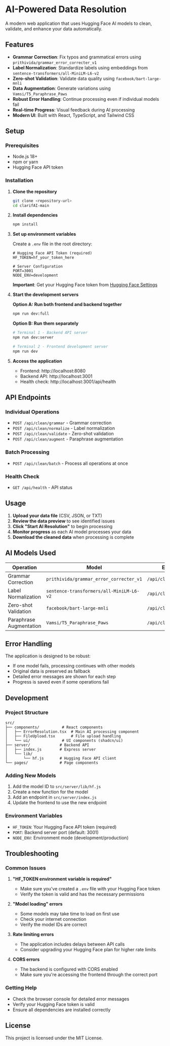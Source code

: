 # AI-Powered Data Resolution

A modern web application that uses Hugging Face AI models to clean, validate, and enhance your data automatically.

## Features

- **Grammar Correction**: Fix typos and grammatical errors using `prithivida/grammar_error_correcter_v1`
- **Label Normalization**: Standardize labels using embeddings from `sentence-transformers/all-MiniLM-L6-v2`
- **Zero-shot Validation**: Validate data quality using `facebook/bart-large-mnli`
- **Data Augmentation**: Generate variations using `Vamsi/T5_Paraphrase_Paws`
- **Robust Error Handling**: Continue processing even if individual models fail
- **Real-time Progress**: Visual feedback during AI processing
- **Modern UI**: Built with React, TypeScript, and Tailwind CSS

## Setup

### Prerequisites

- Node.js 18+ 
- npm or yarn
- Hugging Face API token

### Installation

1. **Clone the repository**
   ```bash
   git clone <repository-url>
   cd clarifAI-main
   ```

2. **Install dependencies**
   ```bash
   npm install
   ```

3. **Set up environment variables**
   
   Create a `.env` file in the root directory:
   ```env
   # Hugging Face API Token (required)
   HF_TOKEN=hf_your_token_here
   
   # Server Configuration
   PORT=3001
   NODE_ENV=development
   ```

   **Important**: Get your Hugging Face token from [Hugging Face Settings](https://huggingface.co/settings/tokens)

4. **Start the development servers**

   **Option A: Run both frontend and backend together**
   ```bash
   npm run dev:full
   ```

   **Option B: Run them separately**
   ```bash
   # Terminal 1 - Backend API server
   npm run dev:server
   
   # Terminal 2 - Frontend development server
   npm run dev
   ```

5. **Access the application**
   - Frontend: http://localhost:8080
   - Backend API: http://localhost:3001
   - Health check: http://localhost:3001/api/health

## API Endpoints

### Individual Operations

- `POST /api/clean/grammar` - Grammar correction
- `POST /api/clean/normalize` - Label normalization
- `POST /api/clean/validate` - Zero-shot validation
- `POST /api/clean/augment` - Paraphrase augmentation

### Batch Processing

- `POST /api/clean/batch` - Process all operations at once

### Health Check

- `GET /api/health` - API status

## Usage

1. **Upload your data file** (CSV, JSON, or TXT)
2. **Review the data preview** to see identified issues
3. **Click "Start AI Resolution"** to begin processing
4. **Monitor progress** as each AI model processes your data
5. **Download the cleaned data** when processing is complete

## AI Models Used

| Operation | Model | Endpoint |
|-----------|-------|----------|
| Grammar Correction | `prithivida/grammar_error_correcter_v1` | `/api/clean/grammar` |
| Label Normalization | `sentence-transformers/all-MiniLM-L6-v2` | `/api/clean/normalize` |
| Zero-shot Validation | `facebook/bart-large-mnli` | `/api/clean/validate` |
| Paraphrase Augmentation | `Vamsi/T5_Paraphrase_Paws` | `/api/clean/augment` |

## Error Handling

The application is designed to be robust:
- If one model fails, processing continues with other models
- Original data is preserved as fallback
- Detailed error messages are shown for each step
- Progress is saved even if some operations fail

## Development

### Project Structure

```
src/
├── components/          # React components
│   ├── ErrorResolution.tsx  # Main AI processing component
│   ├── FileUpload.tsx       # File upload handling
│   └── ui/              # UI components (shadcn/ui)
├── server/             # Backend API
│   ├── index.js        # Express server
│   └── lib/
│       └── hf.js       # Hugging Face API client
└── pages/              # Page components
```

### Adding New Models

1. Add the model ID to `src/server/lib/hf.js`
2. Create a new function for the model
3. Add an endpoint in `src/server/index.js`
4. Update the frontend to use the new endpoint

### Environment Variables

- `HF_TOKEN`: Your Hugging Face API token (required)
- `PORT`: Backend server port (default: 3001)
- `NODE_ENV`: Environment mode (development/production)

## Troubleshooting

### Common Issues

1. **"HF_TOKEN environment variable is required"**
   - Make sure you've created a `.env` file with your Hugging Face token
   - Verify the token is valid and has the necessary permissions

2. **"Model loading" errors**
   - Some models may take time to load on first use
   - Check your internet connection
   - Verify the model IDs are correct

3. **Rate limiting errors**
   - The application includes delays between API calls
   - Consider upgrading your Hugging Face plan for higher rate limits

4. **CORS errors**
   - The backend is configured with CORS enabled
   - Make sure you're accessing the frontend through the correct port

### Getting Help

- Check the browser console for detailed error messages
- Verify your Hugging Face token is valid
- Ensure all dependencies are installed correctly

## License

This project is licensed under the MIT License.
